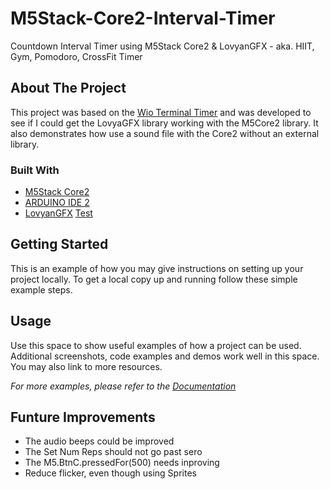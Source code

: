 # M5Stack-Core2-Interval-Timer
Countdown Interval Timer using M5Stack Core2 &amp; LovyanGFX - aka. HIIT, Gym, Pomodoro, CrossFit Timer


<!-- ABOUT THE PROJECT -->
## About The Project

This project was based on the <a href="https://www.hackster.io/SeeedStudio/wio-terminal-timer-6afe8c/" target="_blank">Wio Terminal Timer</a> and was developed to see if I could get the LovyaGFX library working with the M5Core2 library. It also demonstrates how use a sound file with the Core2 without an external library.


### Built With

* <a href="https://shop.m5stack.com/products/m5stack-core2-esp32-iot-development-kit" target="_blank">M5Stack Core2</a>
* <a href="https://www.arduino.cc/en/software" target="_blank">ARDUINO IDE 2</a>
* <a href="https://github.com/lovyan03/LovyanGFX" target="_blank">LovyanGFX</a>
[Test](https://github.com/lovyan03/LovyanGFX)


<!-- GETTING STARTED -->
## Getting Started

This is an example of how you may give instructions on setting up your project locally.
To get a local copy up and running follow these simple example steps.


<!-- USAGE EXAMPLES -->
## Usage

Use this space to show useful examples of how a project can be used. Additional screenshots, code examples and demos work well in this space. You may also link to more resources.

_For more examples, please refer to the [Documentation](https://example.com)_


<!-- FUTURE UPDATES -->
## Funture Improvements

* The audio beeps could be improved 
* The Set Num Reps should not go past sero
* The M5.BtnC.pressedFor(500) needs inproving
* Reduce flicker, even though using Sprites


